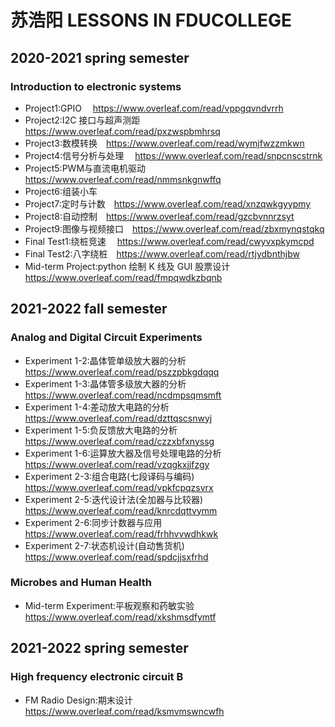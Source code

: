 # 苏浩阳 LESSONS IN FDUCOLLEGE
## 2020-2021 spring semester
### Introduction to electronic systems
  - Project1:GPIO &emsp;https://www.overleaf.com/read/vppgqvndvrrh
  - Project2:I2C 接口与超声测距&emsp;https://www.overleaf.com/read/pxzwspbmhrsq
  - Project3:数模转换&emsp;https://www.overleaf.com/read/wymjfwzzmkwn
  - Project4:信号分析与处理 &emsp;https://www.overleaf.com/read/snpcnscstrnk
  - Project5:PWM与直流电机驱动&emsp;https://www.overleaf.com/read/nmmsnkgnwffq
  - Project6:组装小车
  - Project7:定时与计数&emsp;https://www.overleaf.com/read/xnzqwkgyypmy
  - Project8:自动控制&emsp;https://www.overleaf.com/read/gzcbvnnrzsyt
  - Project9:图像与视频接口&emsp;https://www.overleaf.com/read/zbxmynqstqkq
  - Final Test1:绕桩竞速&emsp; https://www.overleaf.com/read/cwyvxpkymcpd
  - Final Test2:八字绕桩&emsp;https://www.overleaf.com/read/rtjydbnthjbw
  - Mid-term Project:python 绘制 K 线及 GUI 股票设计&emsp;https://www.overleaf.com/read/fmpqwdkzbqnb


## 2021-2022 fall semester
### Analog and Digital Circuit Experiments 
  - Experiment 1-2:晶体管单级放大器的分析 &emsp;https://www.overleaf.com/read/pszzpbkgdqqq
  - Experiment 1-3:晶体管多级放大器的分析&emsp;https://www.overleaf.com/read/ncdmpsqmsmft
  - Experiment 1-4:差动放大电路的分析&emsp;https://www.overleaf.com/read/dzttqscsnwyj
  - Experiment 1-5:负反馈放大电路的分析&emsp;https://www.overleaf.com/read/czzxbfxnyssg
  - Experiment 1-6:运算放大器及信号处理电路的分析&emsp;https://www.overleaf.com/read/vzqgkxjjfzgy
  - Experiment 2-3:组合电路(七段译码与编码)&emsp;https://www.overleaf.com/read/vpkfcpqzsvrx
  - Experiment 2-5:迭代设计法(全加器与比较器)&emsp;https://www.overleaf.com/read/knrcdqttvymm
  - Experiment 2-6:同步计数器与应用&emsp;https://www.overleaf.com/read/frhhvvwdhkwk
  - Experiment 2-7:状态机设计(自动售货机)&emsp;https://www.overleaf.com/read/spdcjjsxfrhd

### Microbes and Human Health
  - Mid-term Experiment:平板观察和药敏实验&emsp;https://www.overleaf.com/read/xkshmsdfymtf

## 2021-2022 spring semester
### High frequency electronic circuit B
  - FM Radio Design:期末设计 &emsp; https://www.overleaf.com/read/ksmvmswncwfh
